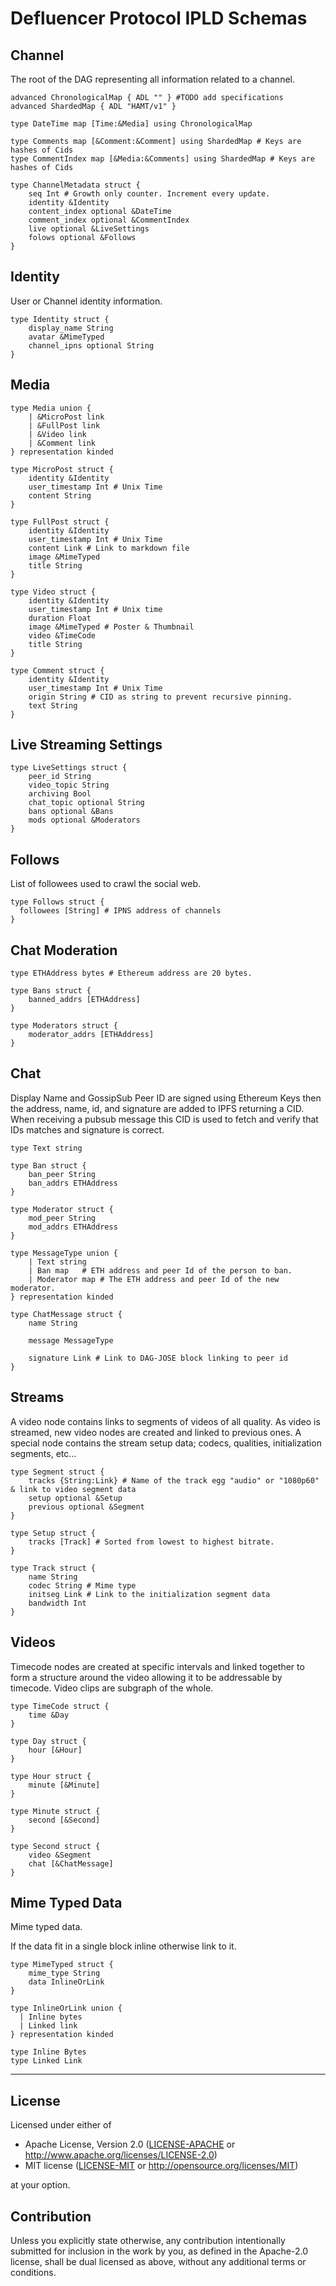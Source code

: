 # Defluencer Protocol IPLD Schemas

## Channel

The root of the DAG representing all information related to a channel.

```
advanced ChronologicalMap { ADL "" } #TODO add specifications
advanced ShardedMap { ADL "HAMT/v1" }

type DateTime map [Time:&Media] using ChronologicalMap

type Comments map [&Comment:&Comment] using ShardedMap # Keys are hashes of Cids
type CommentIndex map [&Media:&Comments] using ShardedMap # Keys are hashes of Cids

type ChannelMetadata struct {
    seq Int # Growth only counter. Increment every update.
    identity &Identity
    content_index optional &DateTime
    comment_index optional &CommentIndex
    live optional &LiveSettings
    folows optional &Follows
}
```

## Identity

User or Channel identity information.

```
type Identity struct {
    display_name String 
    avatar &MimeTyped
    channel_ipns optional String
}
```

## Media

```
type Media union {
    | &MicroPost link
    | &FullPost link
    | &Video link
    | &Comment link
} representation kinded

type MicroPost struct {
    identity &Identity
    user_timestamp Int # Unix Time
    content String
}

type FullPost struct {
    identity &Identity
    user_timestamp Int # Unix Time
    content Link # Link to markdown file
    image &MimeTyped
    title String
}

type Video struct {
    identity &Identity
    user_timestamp Int # Unix time
    duration Float
    image &MimeTyped # Poster & Thumbnail
    video &TimeCode
    title String
}

type Comment struct {
    identity &Identity
    user_timestamp Int # Unix Time
    origin String # CID as string to prevent recursive pinning.
    text String
}
```

## Live Streaming Settings

```
type LiveSettings struct {
    peer_id String
    video_topic String
    archiving Bool
    chat_topic optional String
    bans optional &Bans
    mods optional &Moderators
}
```

## Follows

List of followees used to crawl the social web.

```
type Follows struct {
  followees [String] # IPNS address of channels
}
```

## Chat Moderation

```
type ETHAddress bytes # Ethereum address are 20 bytes.

type Bans struct {
    banned_addrs [ETHAddress]
}

type Moderators struct {
    moderator_addrs [ETHAddress]
}
```

## Chat

Display Name and GossipSub Peer ID are signed using Ethereum Keys then the address, name, id, and signature are added to IPFS returning a CID.
When receiving a pubsub message this CID is used to fetch and verify that IDs matches and signature is correct.

```
type Text string

type Ban struct {
    ban_peer String
    ban_addrs ETHAddress
}

type Moderator struct {
    mod_peer String
    mod_addrs ETHAddress
}

type MessageType union {
    | Text string
    | Ban map   # ETH address and peer Id of the person to ban.
    | Moderator map # The ETH address and peer Id of the new moderator.
} representation kinded

type ChatMessage struct {
    name String
    
    message MessageType

    signature Link # Link to DAG-JOSE block linking to peer id
}
```

## Streams

A video node contains links to segments of videos of all quality. As video is streamed, new video nodes are created and linked to previous ones.
A special node contains the stream setup data; codecs, qualities, initialization segments, etc...

```
type Segment struct {
    tracks {String:Link} # Name of the track egg "audio" or "1080p60" & link to video segment data
    setup optional &Setup
    previous optional &Segment
}

type Setup struct {
    tracks [Track] # Sorted from lowest to highest bitrate.
}

type Track struct {
    name String
    codec String # Mime type
    initseg Link # Link to the initialization segment data
    bandwidth Int
}
```

## Videos

Timecode nodes are created at specific intervals and linked together to form a structure around the video allowing it to be addressable by timecode.
Video clips are subgraph of the whole.

```
type TimeCode struct {
    time &Day
}

type Day struct {
    hour [&Hour]
}

type Hour struct {
    minute [&Minute]
}

type Minute struct {
    second [&Second]
}

type Second struct {
    video &Segment
    chat [&ChatMessage]
}
```

## Mime Typed Data

Mime typed data.

If the data fit in a single block inline otherwise link to it.

```
type MimeTyped struct {
    mime_type String
    data InlineOrLink
}

type InlineOrLink union {
  | Inline bytes
  | Linked link
} representation kinded

type Inline Bytes
type Linked Link
```

----

## License
Licensed under either of

 * Apache License, Version 2.0
   ([LICENSE-APACHE](LICENSE-APACHE) or http://www.apache.org/licenses/LICENSE-2.0)
 * MIT license
   ([LICENSE-MIT](LICENSE-MIT) or http://opensource.org/licenses/MIT)

at your option.

## Contribution
Unless you explicitly state otherwise, any contribution intentionally submitted
for inclusion in the work by you, as defined in the Apache-2.0 license, shall be
dual licensed as above, without any additional terms or conditions.